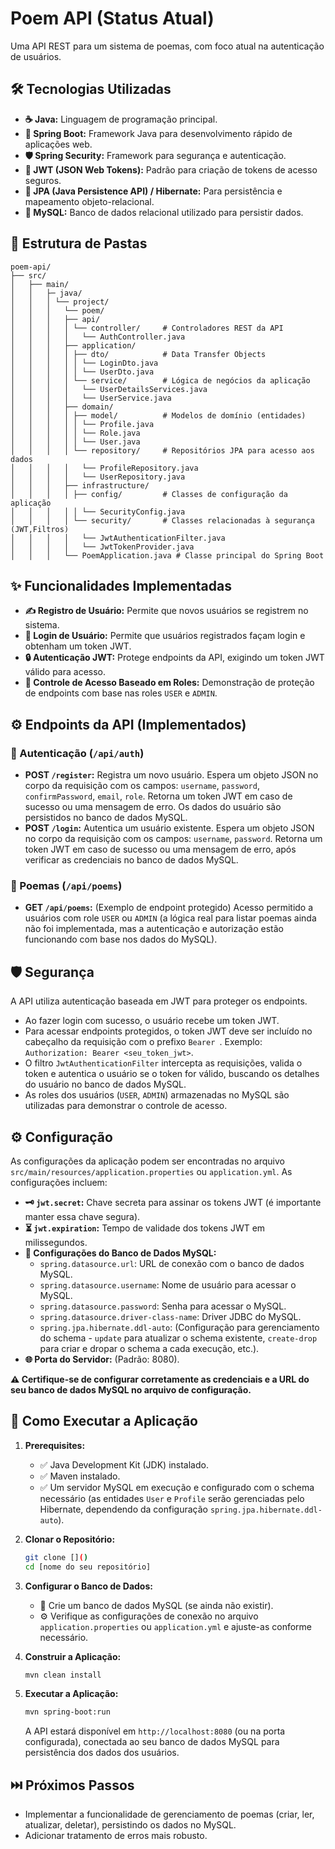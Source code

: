 # Poem API (Status Atual)

Uma API REST para um sistema de poemas, com foco atual na autenticação de usuários.

## 🛠️ Tecnologias Utilizadas

* **☕ Java:** Linguagem de programação principal.
* **🌱 Spring Boot:** Framework Java para desenvolvimento rápido de aplicações web.
* **🛡️ Spring Security:** Framework para segurança e autenticação.
* **🔑 JWT (JSON Web Tokens):** Padrão para criação de tokens de acesso seguros.
* **💾 JPA (Java Persistence API) / Hibernate:** Para persistência e mapeamento objeto-relacional.
* **🐬 MySQL:** Banco de dados relacional utilizado para persistir dados.

## 📂 Estrutura de Pastas
```
poem-api/
├── src/
│   ├── main/
│   │   ├─ java/
│   │   │ └── project/
│   │   │   └── poem/
│   │   │   ├── api/
│   │   │   │ └── controller/     # Controladores REST da API
│   │   │   │   └── AuthController.java
│   │   │   ├── application/
│   │   │   │ ├── dto/            # Data Transfer Objects
│   │   │   │ │ └── LoginDto.java
│   │   │   │ │ └── UserDto.java
│   │   │   │ └── service/        # Lógica de negócios da aplicação
│   │   │   │   └── UserDetailsServices.java
│   │   │   │   └── UserService.java
│   │   │   ├── domain/
│   │   │   │ ├── model/          # Modelos de domínio (entidades)
│   │   │   │ │ └── Profile.java
│   │   │   │ │ └── Role.java
│   │   │   │ │ └── User.java
│   │   │   │ └── repository/     # Repositórios JPA para acesso aos dados
│   │   │   │   └── ProfileRepository.java
│   │   │   │   └── UserRepository.java
│   │   │   ├── infrastructure/
│   │   │   │ ├── config/         # Classes de configuração da aplicação
│   │   │   │ │ └── SecurityConfig.java
│   │   │   │ └── security/       # Classes relacionadas à segurança (JWT,Filtros)
│   │   │   │   └── JwtAuthenticationFilter.java
│   │   │   │   └── JwtTokenProvider.java
│   │   │   └── PoemApplication.java # Classe principal do Spring Boot

```
## ✨ Funcionalidades Implementadas

* **✍️ Registro de Usuário:** Permite que novos usuários se registrem no sistema.
* **🚪 Login de Usuário:** Permite que usuários registrados façam login e obtenham um token JWT.
* **🔒 Autenticação JWT:** Protege endpoints da API, exigindo um token JWT válido para acesso.
* **🚦 Controle de Acesso Baseado em Roles:** Demonstração de proteção de endpoints com base nas roles `USER` e `ADMIN`.

## ⚙️ Endpoints da API (Implementados)

### 🔑 Autenticação (`/api/auth`)

* **POST `/register`:** Registra um novo usuário. Espera um objeto JSON no corpo da requisição com os campos: `username`, `password`, `confirmPassword`, `email`, `role`. Retorna um token JWT em caso de sucesso ou uma mensagem de erro. Os dados do usuário são persistidos no banco de dados MySQL.
* **POST `/login`:** Autentica um usuário existente. Espera um objeto JSON no corpo da requisição com os campos: `username`, `password`. Retorna um token JWT em caso de sucesso ou uma mensagem de erro, após verificar as credenciais no banco de dados MySQL.

### 📜 Poemas (`/api/poems`)

* **GET `/api/poems`:** (Exemplo de endpoint protegido) Acesso permitido a usuários com role `USER` ou `ADMIN` (a lógica real para listar poemas ainda não foi implementada, mas a autenticação e autorização estão funcionando com base nos dados do MySQL).

## 🛡️ Segurança

A API utiliza autenticação baseada em JWT para proteger os endpoints.

* Ao fazer login com sucesso, o usuário recebe um token JWT.
* Para acessar endpoints protegidos, o token JWT deve ser incluído no cabeçalho da requisição com o prefixo `Bearer `. Exemplo: `Authorization: Bearer <seu_token_jwt>`.
* O filtro `JwtAuthenticationFilter` intercepta as requisições, valida o token e autentica o usuário se o token for válido, buscando os detalhes do usuário no banco de dados MySQL.
* As roles dos usuários (`USER`, `ADMIN`) armazenadas no MySQL são utilizadas para demonstrar o controle de acesso.

## ⚙️ Configuração

As configurações da aplicação podem ser encontradas no arquivo `src/main/resources/application.properties` ou `application.yml`. As configurações incluem:

* **🗝️ `jwt.secret`:** Chave secreta para assinar os tokens JWT (é importante manter essa chave segura).
* **⏳ `jwt.expiration`:** Tempo de validade dos tokens JWT em milissegundos.
* **💾 Configurações do Banco de Dados MySQL:**
    * `spring.datasource.url`: URL de conexão com o banco de dados MySQL.
    * `spring.datasource.username`: Nome de usuário para acessar o MySQL.
    * `spring.datasource.password`: Senha para acessar o MySQL.
    * `spring.datasource.driver-class-name`: Driver JDBC do MySQL.
    * `spring.jpa.hibernate.ddl-auto`: (Configuração para gerenciamento do schema - `update` para atualizar o schema existente, `create-drop` para criar e dropar o schema a cada execução, etc.).
* **🌐 Porta do Servidor:** (Padrão: 8080).

**⚠️ Certifique-se de configurar corretamente as credenciais e a URL do seu banco de dados MySQL no arquivo de configuração.**

## 🚀 Como Executar a Aplicação

1.  **Prerequisites:**
    * ✅ Java Development Kit (JDK) instalado.
    * ✅ Maven instalado.
    * ✅ Um servidor MySQL em execução e configurado com o schema necessário (as entidades `User` e `Profile` serão gerenciadas pelo Hibernate, dependendo da configuração `spring.jpa.hibernate.ddl-auto`).

2.  **Clonar o Repositório:**
    ```bash
    git clone []()
    cd [nome do seu repositório]
    ```

3.  **Configurar o Banco de Dados:**
    * 🐬 Crie um banco de dados MySQL (se ainda não existir).
    * ⚙️ Verifique as configurações de conexão no arquivo `application.properties` ou `application.yml` e ajuste-as conforme necessário.

4.  **Construir a Aplicação:**
    ```bash
    mvn clean install
    ```

5.  **Executar a Aplicação:**
    ```bash
    mvn spring-boot:run
    ```

    A API estará disponível em `http://localhost:8080` (ou na porta configurada), conectada ao seu banco de dados MySQL para persistência dos dados dos usuários.

## ⏭️ Próximos Passos

* Implementar a funcionalidade de gerenciamento de poemas (criar, ler, atualizar, deletar), persistindo os dados no MySQL.
* Adicionar tratamento de erros mais robusto.